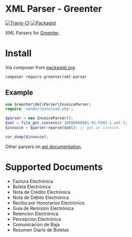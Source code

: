 XML Parser - Greenter
======================
[![Travis-CI](https://img.shields.io/travis/giansalex/greenter-xml-parser.svg?branch=master&style=flat-square)](https://travis-ci.org/giansalex/greenter-xml-parser)
[![Packagist](https://img.shields.io/packagist/v/greenter/xml-parser.svg?style=flat-square)](https://packagist.org/packages/greenter/xml-parser)

XML Parsers for [Greenter](https://github.com/giansalex/greenter).

# Install
Via composer from [packagist.org](https://packagist.org/packages/greenter/xml-parser)

```bash
composer require greenter/xml-parser
```

## Example
```php
use Greenter\Xml\Parser\InvoiceParser;
require 'vendor/autoload.php';

$parser = new InvoiceParser();
$xml = file_get_contents('20000000001-01-F001-1.xml');
$invoice = $parser->parse($xml); // get an invoice.

var_dump($invoice);
```
Other parsers on [api documentation](https://codedoc.pub/giansalex/greenter-xml-parser/master/index.html).

# Supported Documents

- Factura Electrónica
- Boleta Electrónica
- Nota de Crédito Electrónica
- Nota de Débito Electrónica
- Recibo por Honorarios Electrónico
- Guia de Remisión Electrónica
- Retencion Electrónica
- Percepcion Electrónica
- Comunicacion de Baja
- Resumen Diario de Boletas
